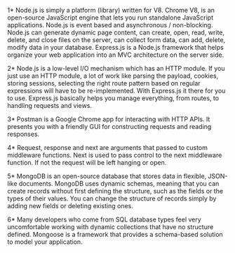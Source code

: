1* Node.js is simply a platform (library) written for V8. Chrome  V8, is an open-source JavaScript engine that lets you run standalone JavaScript applications. Node.js is event based and asynchronous / non-blocking. Node.js can generate dynamic page content, can create, open, read, write, delete, and close files on the server, can collect form data, can add, delete, modify data in your database. Express.js is a Node.js framework that helps organize your web application into an MVC architecture on the server side.

2* Node.js is a low-level I/O mechanism which has an HTTP module. If you just use an HTTP module, a lot of work like parsing the payload, cookies, storing sessions, selecting the right route pattern based on regular expressions will have to be re-implemented. With Express.js it there for you to use. Express.js basically helps you manage everything, from routes, to handling requests and views.

3* Postman is a Google Chrome app for interacting with HTTP APIs. It presents you with a friendly GUI for constructing requests and reading responses.

4* Request, response and next are arguments that passed to custom middleware functions. Next is used to pass control to the next middleware function. If not the request will be left hanging or open.

5* MongoDB is an open-source database that stores data in flexible, JSON-like documents. MongoDB uses dynamic schemas, meaning that you can create records without first defining the structure, such as the fields or the types of their values.  You can change the structure of records simply by adding new fields or deleting existing ones. 

6* Many developers who come from SQL database types feel very uncomfortable working with dynamic collections that have no structure defined. Mongoose is a framework that provides a schema-based solution to model your application.